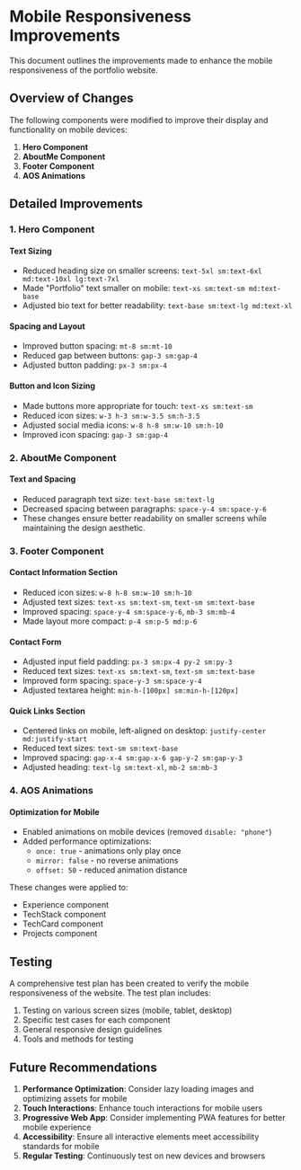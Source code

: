 # Mobile Responsiveness Improvements

This document outlines the improvements made to enhance the mobile responsiveness of the portfolio website.

## Overview of Changes

The following components were modified to improve their display and functionality on mobile devices:

1. **Hero Component**
2. **AboutMe Component**
3. **Footer Component**
4. **AOS Animations**

## Detailed Improvements

### 1. Hero Component

#### Text Sizing
- Reduced heading size on smaller screens: `text-5xl sm:text-6xl md:text-10xl lg:text-7xl`
- Made "Portfolio" text smaller on mobile: `text-xs sm:text-sm md:text-base`
- Adjusted bio text for better readability: `text-base sm:text-lg md:text-xl`

#### Spacing and Layout
- Improved button spacing: `mt-8 sm:mt-10`
- Reduced gap between buttons: `gap-3 sm:gap-4`
- Adjusted button padding: `px-3 sm:px-4`

#### Button and Icon Sizing
- Made buttons more appropriate for touch: `text-xs sm:text-sm`
- Reduced icon sizes: `w-3 h-3 sm:w-3.5 sm:h-3.5`
- Adjusted social media icons: `w-8 h-8 sm:w-10 sm:h-10`
- Improved icon spacing: `gap-3 sm:gap-4`

### 2. AboutMe Component

#### Text and Spacing
- Reduced paragraph text size: `text-base sm:text-lg`
- Decreased spacing between paragraphs: `space-y-4 sm:space-y-6`
- These changes ensure better readability on smaller screens while maintaining the design aesthetic.

### 3. Footer Component

#### Contact Information Section
- Reduced icon sizes: `w-8 h-8 sm:w-10 sm:h-10`
- Adjusted text sizes: `text-xs sm:text-sm`, `text-sm sm:text-base`
- Improved spacing: `space-y-4 sm:space-y-6`, `mb-3 sm:mb-4`
- Made layout more compact: `p-4 sm:p-5 md:p-6`

#### Contact Form
- Adjusted input field padding: `px-3 sm:px-4 py-2 sm:py-3`
- Reduced text sizes: `text-xs sm:text-sm`, `text-sm sm:text-base`
- Improved form spacing: `space-y-3 sm:space-y-4`
- Adjusted textarea height: `min-h-[100px] sm:min-h-[120px]`

#### Quick Links Section
- Centered links on mobile, left-aligned on desktop: `justify-center md:justify-start`
- Reduced text sizes: `text-sm sm:text-base`
- Improved spacing: `gap-x-4 sm:gap-x-6 gap-y-2 sm:gap-y-3`
- Adjusted heading: `text-lg sm:text-xl`, `mb-2 sm:mb-3`

### 4. AOS Animations

#### Optimization for Mobile
- Enabled animations on mobile devices (removed `disable: "phone"`)
- Added performance optimizations:
  - `once: true` - animations only play once
  - `mirror: false` - no reverse animations
  - `offset: 50` - reduced animation distance

These changes were applied to:
- Experience component
- TechStack component
- TechCard component
- Projects component

## Testing

A comprehensive test plan has been created to verify the mobile responsiveness of the website. The test plan includes:

1. Testing on various screen sizes (mobile, tablet, desktop)
2. Specific test cases for each component
3. General responsive design guidelines
4. Tools and methods for testing

## Future Recommendations

1. **Performance Optimization**: Consider lazy loading images and optimizing assets for mobile
2. **Touch Interactions**: Enhance touch interactions for mobile users
3. **Progressive Web App**: Consider implementing PWA features for better mobile experience
4. **Accessibility**: Ensure all interactive elements meet accessibility standards for mobile
5. **Regular Testing**: Continuously test on new devices and browsers